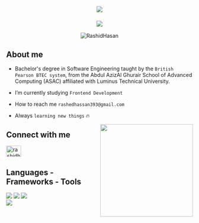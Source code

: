 
<h1 align="center">
    <img src="https://readme-typing-svg.herokuapp.com/?font=Righteous&size=35&center=true&vCenter=true&width=500&height=70&duration=4000&lines=Hi+There!+👋;+I'm+Rashid+Hasan!;" />
</h1>

<h3 align="center">
    <img src="https://readme-typing-svg.herokuapp.com/?font=Righteous&size=25&center=true&vCenter=true&width=500&height=70&duration=4000&lines=I'm+working+on+developing+myself;+To+become+a+Full+Stack+Developer.;">
</h3>


<p align="center"> <img src="https://komarev.com/ghpvc/?username=RashidHasan&label=Profile%20views&color=0e75b6&style=flat" alt="RashidHasan" />
</p>


## About me
<p align="left">
  
- Bachelor's degree in Software Engineering taught by the `British Pearson BTEC system`, from the Abdul AzizAl Ghurair School of Advanced Computing (ASAC) affiliated with Luminus Technical University.
  
- I’m currently studying `Frontend Development`
  
- How to reach me `rashedhassan393@gmail.com`

- Always `learning new things` 🔥
</p>


<img align="right" src="https://user-images.githubusercontent.com/63050133/156676671-d5b2e362-97d4-4404-9447-dd71ddfea82f.gif" width = 250px/>


## Connect with me
<p align="left">
<a href="https://linkedin.com/in/rashidhasanq" target="blank"><img align="center" src="https://raw.githubusercontent.com/rahuldkjain/github-profile-readme-generator/master/src/images/icons/Social/linked-in-alt.svg" alt="rashidhasanq" height="30" width="40" /></a>
</p>

## Languages - Frameworks - Tools
<p align="left">


<div align="left">
    <img src="https://skillicons.dev/icons?i=react,bootstrap,html,css" />
    <img src="https://skillicons.dev/icons?i=vscode,github,tailwind,git" />
    <img src="https://skillicons.dev/icons?i=nodejs,javascript,typescript,java" /><br>
    <img src="https://skillicons.dev/icons?i=mongodb,nextjs,mysql" /><br>
</div>
</p>



